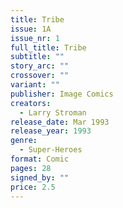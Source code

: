 ```yaml
---
title: Tribe
issue: 1A
issue_nr: 1
full_title: Tribe
subtitle: ""
story_arc: ""
crossover: ""
variant: ""
publisher: Image Comics
creators:
  - Larry Stroman
release_date: Mar 1993
release_year: 1993
genre:
  - Super-Heroes
format: Comic
pages: 28
signed_by: ""
price: 2.5
---
```

